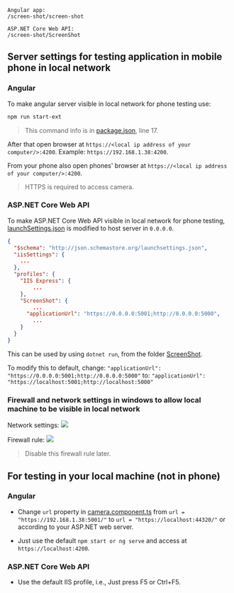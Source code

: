 ```
Angular app:
/screen-shot/screen-shot

ASP.NET Core Web API:
/screen-shot/ScreenShot
```

## Server settings for testing application in mobile phone in local network

### Angular

To make angular server visible in local network for phone testing use:

```bash
npm run start-ext
```

> This command info is in [package.json](/screen-shot/package.json), line 17.

After that open browser at `https://<local ip address of your computer/>:4200`.
Example: `https://192.168.1.38:4200`.

From your phone also open phones' browser at `https://<local ip address of your computer/>:4200`.

> HTTPS is required to access camera.

### ASP.NET Core Web API

To make ASP.NET Core Web API visible in local network for phone testing, [launchSettings.json](/ScreenShot/ScreenShot/Properties/launchSettings.json) is modified to host server in `0.0.0.0`.

```json
{
  "$schema": "http://json.schemastore.org/launchsettings.json",
  "iisSettings": {
    ...
  },
  "profiles": {
    "IIS Express": {
        ...
    },
    "ScreenShot": {
        ...
      "applicationUrl": "https://0.0.0.0:5001;http://0.0.0.0:5000",
        ...
    }
  }
}
```

This can be used by using `dotnet run`, from the folder [ScreenShot](/ScreenShot/ScreenShot/).

To modify this to default, change:
`"applicationUrl": "https://0.0.0.0:5001;http://0.0.0.0:5000"`
to:
`"applicationUrl": "https://localhost:5001;http://localhost:5000"`

### Firewall and network settings in windows to allow local machine to be visible in local network

Network settings:
![](/screen-shot/docs/network.png)

Firewall rule:
![](/screen-shot/docs/firewall.png)

> Disable this firewall rule later.

## For testing in your local machine (not in phone)

### Angular

- Change `url` property in [camera.component.ts](/screen-shot/screen-shot/src/app/camera/camera.component.ts) from `url = "https://192.168.1.38:5001/"` to `url = "https://localhost:44320/"` or according to your ASP.NET web server.

- Just use the default `npm start or ng serve` and access at `https://localhost:4200`.

### ASP.NET Core Web API

- Use the default IIS profile, i.e., Just press F5 or Ctrl+F5.
